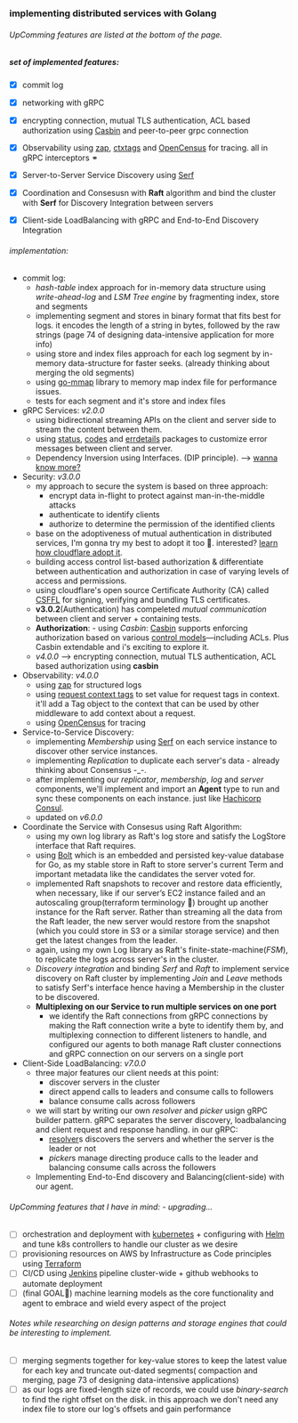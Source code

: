 ### implementing distributed services with **Golang**

###### UpComming features are listed at the bottom of the page.
##### set of implemented features: 
- [x] commit log
- [x] networking with gRPC
- [x] encrypting connection, mutual TLS authentication, ACL based authorization using [Casbin](https://github.com/casbin/casbin) and peer-to-peer grpc connection
- [x] Observability using [zap](github.com/grpc-ecosystem/go-grpc-middleware/logging/zap), [ctxtags](github.com/grpc-ecosystem/go-grpc-middleware/tags) and [OpenCensus](go.opencensus.io) for tracing. all in gRPC interceptors ⚭
- [x] Server-to-Server Service Discovery using [Serf](https://www.serf.io)
- [x] Coordination and Consesusn with **Raft** algorithm and bind the cluster with **Serf** for Discovery Integration between servers
- [x] Client-side LoadBalancing with gRPC and End-to-End Discovery Integration 


###### implementation:
- commit log:
    - *hash-table* index approach for in-memory data structure using *write-ahead-log* and *LSM Tree engine* by fragmenting index, store and segments
    - implementing segment and stores in binary format that fits best for logs. it encodes the length of a string in bytes, followed by the raw strings (page 74 of designing data-intensive application for more info)
    - using store and index files approach for each log segment by in-memory data-structure for faster seeks. (already thinking about merging the old segments)
    - using [go-mmap](https://pkg.go.dev/github.com/go-mmap/mmap) library to memory map index file for performance issues.
    - tests for each segment and it's store and index files
- gRPC Services: *v2.0.0*
    - using bidirectional streaming APIs on the client and server side to stream the content between them.
    - using [status](https://godoc.org/google.golang.org/grpc/status), [codes](https://godoc.org/google.golang.org/grpc/codes) and [errdetails](https://godoc.org/google.golang.org/genproto/googleapis/rpc/errdetails) packages to customize error messages between client and server.
    - Dependency Inversion using Interfaces. (DIP principle). --> [wanna know more?](https://medium.com/@sumit-s/the-dependency-inversion-principle-dip-in-golang-fb0bdc503972)
- Security: *v3.0.0*
    - my approach to secure the system is based on three approach:
        - encrypt data in-flight to protect against man-in-the-middle attacks
        - authenticate to identify clients
        - authorize to determine the permission of the identified clients
    - base on the adoptiveness of mutual authentication in distributed services, I'm gonna try my best to adopt it too 🤠. interested? [learn how cloudflare adopt it](https://blog.cloudflare.com/how-to-build-your-own-public-key-infrastructure).
    - building access control list-based authorization & differentiate between authentication and authorization in case of varying levels of access and permissions.
    - using cloudflare's open source Certificate Authority (CA) called [CSFFL](https://blog.cloudflare.com/introducing-cfssl) for signing, verifying and bundling TLS certificates.
    - **v3.0.2**(Authentication) has compeleted *mutual communication* between client and server + containing tests.
    - **Authorization**:
            - using *Casbin*: [Casbin](https://github.com/casbin/casbin) supports enforcing authorization based on various [control models](https://github.com/casbin/casbin#supported-models)—including ACLs. Plus Casbin extendable and i's exciting to explore it.
    - *v4.0.0* --> encrypting connection, mutual TLS authentication, ACL based authorization using **casbin**
- Observability: *v4.0.0*
    - using [zap](github.com/grpc-ecosystem/go-grpc-middleware/logging/zap) for structured logs
    - using [request context tags](github.com/grpc-ecosystem/go-grpc-middleware/tags) to set value for request tags in context.
    it'll add a Tag object to the context that can be used by other middleware to add context about a request.
    - using [OpenCensus](go.opencensus.io) for tracing
- Service-to-Service Discovery: 
    - implementing *Membership* using [Serf](https://www.serf.io) on each service instance to discover other service instances.
    - implementing *Replication* to duplicate each server's data - already thinking about Consensus -_-.
    - after implementing our *replicator*, *membership*, *log* and *server* components, we'll implement and import an **Agent** type to run and sync these components on each instance. just like [Hachicorp Consul](https://github.com/hashicorp/consul).
    - updated on *v6.0.0*
- Coordinate the Service with Consesus using Raft Algorithm:
    - using my own log library as Raft's log store and satisfy the LogStore interface that Raft requires.
    - using [Bolt](https://github.com/boltdb/bolt) which is an embedded and persisted key-value database for Go, as my stable store in Raft to store server's current Term and important metadata like the candidates the server voted for.
    - implemented Raft snapshots to recover and restore data efficiently, when necessary, like if our server’s EC2 instance failed and an autoscaling group(terraform terminology 🥸) brought up another instance for the Raft server. Rather than streaming all the data from the Raft leader, the new server would restore from the snapshot (which you could store in S3 or a similar storage service) and then get the latest changes from the leader.
    - again, using my own Log library as Raft's finite-state-machine(*FSM*), to replicate the logs across server's in the cluster.
    - *Discovery integration* and binding *Serf* and *Raft* to implement service discovery on Raft cluster by implementing *Join* and *Leave* methods to satisfy Serf's interface hence having a Membership in the cluster to be discovered.
    - **Multiplexing on our Service to run multiple services on one port**
        - we identify the Raft connections from gRPC connections by making the Raft connection write a byte to identify them by, and multiplexing connection to different listeners to handle, and configured our agents to both manage Raft cluster connections and gRPC connection on our servers on a single port
- Client-Side LoadBalancing: *v7.0.0*
    - three major features our client needs at this point:
        - discover servers in the cluster
        - direct append calls to leaders and consume calls to followers
        - balance consume calls across followers
    - we will start by writing our own *resolver* and *picker* usign gRPC builder pattern. gRPC separates the server discovery, loadbalancing and client request and response handling. in our gRPC:
      - [resolver](https://google.golang.org/grpc/resolver)s discovers the servers and whether the server is the leader or not
      - *picker*s manage directing produce calls to the leader and balancing consume calls across the followers
    - Implementing End-to-End discovery and Balancing(client-side) with our agent.





###### UpComming features that I have in mind: - upgrading...
- [ ] orchestration and deployment with [kubernetes](https://kuberenetes.io) + configuring with [Helm](https://helm.sh) and tune k8s controllers to handle our cluster as we desire
- [ ] provisioning resources on AWS by Infrastructure as Code principles using [Terraform](https://www.terraform.io)
- [ ] CI/CD using [Jenkins](https://www.jenkins.io) pipeline cluster-wide + github webhooks to automate deployment
- [ ] (final GOAL👾) machine learning models as the core functionality and agent to embrace and wield every aspect of the project

###### Notes while researching on design patterns and storage engines that could be interesting to implement.
- [ ] merging segments together for key-value stores to keep the latest value for each key and truncate out-dated segments( compaction and merging, page 73 of designing data-intensive applications)
- [ ] as our logs are fixed-length size of records, we could use *binary-search* to find the right offset on the disk. in this approach we don't need any index file to store our log's offsets and gain performance